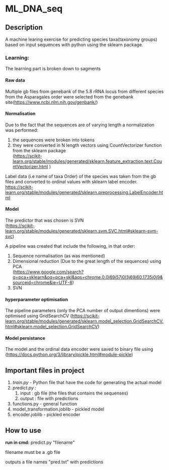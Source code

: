 # ML_DNA_seq

## Description
A machine learing exercise for predicting species taxa(taxonomy groups) based on input sequences 
with python using the sklearn package. 
 
### Learning:
The learning part is broken down to sagments

#### Raw data
Multiple gb files from genebank of the 5.8 rRNA locus from different species
from the Asparagales order were selected from the genebank site(https://www.ncbi.nlm.nih.gov/genbank/)

#### Normalisation

Due to the fact that the sequences are of varying length a normalization was performed:

1. the sequences were broken into tokens 
2. they were converted in N length vectors using CountVectorizer function from the 
sklearn package  
(https://scikit-learn.org/stable/modules/generated/sklearn.feature_extraction.text.CountVectorizer.html
)

Label data (i.e name of taxa Order) of the species was taken from the gb files and converted to ordinal values
with sklearn label encoder. 
https://scikit-learn.org/stable/modules/generated/sklearn.preprocessing.LabelEncoder.html

#### Model 


The predictor that was chosen is SVN  
(https://scikit-learn.org/stable/modules/generated/sklearn.svm.SVC.html#sklearn-svm-svc)

A pipeline was created that include the following, in that order:
1. Sequence normalisation (as was mentioned)
2. Dimensional reduction (Due to the great length of the sequences) using PCA  
(https://www.google.com/search?q=pca+sklearn&oq=pca+skl&aqs=chrome.0.0j69i57j0l3j69i60.1735j0j9&sourceid=chrome&ie=UTF-8)
3. SVN

#### hyperparameter optimisation 
The pipeline parameters (only the PCA number of output dimentions) were optimised using GridSearchCV 
(https://scikit-learn.org/stable/modules/generated/sklearn.model_selection.GridSearchCV.html#sklearn.model_selection.GridSearchCV)	


#### Model persistance 
The model and the ordinal data encoder were saved to binary file using   
(https://docs.python.org/3/library/pickle.html#module-pickle)



## Important files in project

1. *train.py* - Python file that have the code for generating the actual model
2. *predict.py :*
   1. input : gb file (the files that contains the sequenses)
   2. output : file with predictions
3. functions.py - general function
4. model_transformation.joblib - pickled model
5. encoder.joblib - pickled encoder


## How to use
**run in cmd:** predict.py "filename" 

filename must be a .gb file 

outputs a file names "pred.txt" with predictions
